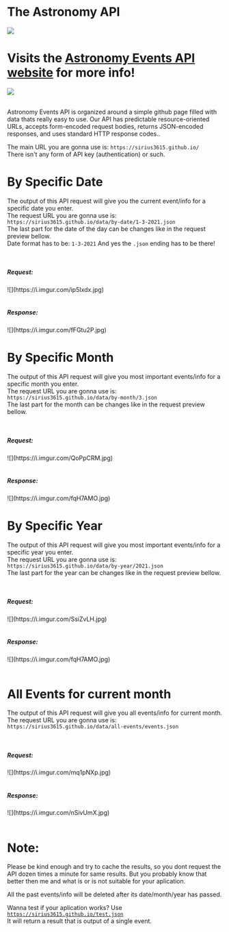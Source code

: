 # The Astronomy API


![](https://i.imgur.com/gVIjrfP.png)

# Visits the [Astronomy Events API website](https://astronomy-events-api.glitch.me) for more info!

![](https://i.imgur.com/5K6KCcX.png)
  <br/><br/>
    <p>
       Astronomy Events API is organized around a simple github page filled with data thats really easy to use. Our API has predictable resource-oriented URLs, accepts form-encoded request bodies, returns JSON-encoded responses, and uses standard HTTP response codes..
  </p>
    <p>
      The main URL you are gonna use is: <code class="red-code">https://sirius3615.github.io/ </code> <br>  There isn't any form of API key (authentication) or such.
  </p>
  
  <h1>
   By Specific Date
  </h1>
  <p>
    The output of this API request will give you the current event/info for a specific date you enter. <br> 
    The request URL you are gonna use is: <code class="red-code">https://sirius3615.github.io/data/by-date/1-3-2021.json</code>
    <br>
    The last part for the date of the day can be changes like in the request preview bellow. <br>Date format has to be: <code class="red-code">1-3-2021</code>  And yes the <code class="red-code">.json</code> ending has to be there!
  </p>
  <br/>
  <h5>
    Request:
  </h5>
  ![](https://i.imgur.com/ip5Ixdx.jpg)
  <br/><br>
  <h5>
    Response:
  </h5>
    ![](https://i.imgur.com/fFGtu2P.jpg)
    
   <h1>By Specific Month</h1>
  <p>
    The output of this API request will give you most important events/info for a specific month you enter. <br> 
    The request URL you are gonna use is: <code class="red-code">https://sirius3615.github.io/data/by-month/3.json</code>
    <br>
    The last part for the month can be changes like in the request preview bellow.
  </p>
  <br>
  <h5>
    Request:
  </h5>
  ![](https://i.imgur.com/QoPpCRM.jpg)
  <br/><br>
  <h5>
    Response:
  </h5>
    ![](https://i.imgur.com/fqH7AMO.jpg)
  
  <h1>By Specific Year</h1>
  <p>
    The output of this API request will give you most important events/info for a specific year you enter. <br> 
    The request URL you are gonna use is: <code class="red-code">https://sirius3615.github.io/data/by-year/2021.json</code>
    <br>
    The last part for the year can be changes like in the request preview bellow.
  </p>
  <br>
  <h5>
    Request:
  </h5>
  ![](https://i.imgur.com/SsiZvLH.jpg)
  <br/><br>
  <h5>
    Response:
  </h5>
    ![](https://i.imgur.com/fqH7AMO.jpg)
  <br><br>
  <h1>All Events for current month</h1>
  <p>
    The output of this API request will give you all events/info for current month. <br> 
    The request URL you are gonna use is: <code class="red-code">https://sirius3615.github.io/data/all-events/events.json</code>
  </p>
  <br>
  <h5>
    Request:
  </h5>
  ![](https://i.imgur.com/mq1pNXp.jpg)
  <br/><br>
  <h5>
    Response:
  </h5>
    ![](https://i.imgur.com/nSivUmX.jpg)
  <br><br>
  <h1>Note:</h1>
  <p>
    Please be kind enough and try to cache the results, so you dont request the API dozen times a minute for same results. But you probably know that better then me and what is or is not suitable for your aplication.
  </p>
  <p>
    All the past events/info will be deleted after its date/month/year has passed.
  
  
  Wanna test if your aplication works? Use <code class="red-code">https://sirius3615.github.io/test.json</code><br>
  It will return a result that is output of a single event.
    </p>
  

